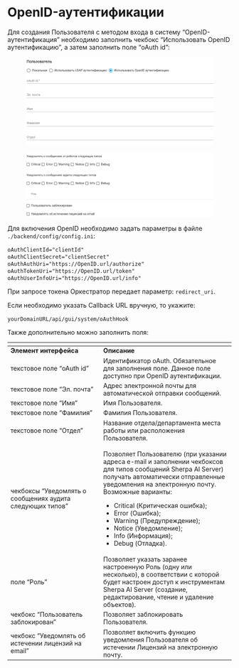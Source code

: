# OpenID-аутентификации

Для создания Пользователя с методом входа в систему “OpenID-аутентификация” необходимо заполнить чекбокс “Использовать OpenID аутентификацию”, а затем заполнить поле “oAuth id”:

<figure><img src="../../../../.gitbook/assets/изображение (6).png" alt=""><figcaption></figcaption></figure>

<figure><img src="../../../../.gitbook/assets/2025-07-30_15-33-13.png" alt=""><figcaption></figcaption></figure>

Для включения OpenID необходимо задать параметры в файле `./backend/config/config.ini`:

```
oAuthClientId="clientId"
oAuthClientSecret="clientSecret"
oAuthAuthUri="https://OpenID.url/authorize"
oAuthTokenUri="https://OpenID.url/token"
oAuthUserInfoUri="https://OpenID.url/info"
```

При запросе токена Оркестратор передает параметр: `redirect_uri`.

Если необходимо указать Callback URL вручную, то укажите:

```
yourDomainURL/api/gui/system/oAuthHook
```

Также дополнительно можно заполнить поля:

<table data-header-hidden><thead><tr><th width="229"></th><th width="327"></th></tr></thead><tbody><tr><td><strong>Элемент интерфейса</strong></td><td><strong>Описание</strong> </td></tr><tr><td>текстовое поле “oAuth id”</td><td>Идентификатор oAuth. Обязательное для заполнения поле. Данное поле доступно при OpenID аутентификации.</td></tr><tr><td>текстовое поле “Эл. почта”</td><td>Адрес электронной почты для автоматической отправки сообщений.</td></tr><tr><td>текстовое поле “Имя”</td><td>Имя Пользователя.</td></tr><tr><td>текстовое поле “Фамилия”</td><td>Фамилия Пользователя.</td></tr><tr><td>текстовое поле “Отдел”</td><td>Название отдела/департамента места работы или расположения Пользователя.</td></tr><tr><td>чекбоксы “Уведомлять о сообщениях аудита следующих типов”</td><td><p>Позволяет Пользователю (при указании адреса e-mail и заполнении чекбоксов для типов сообщений Sherpa AI Server) получать автоматически отправленные уведомления на электронную почту. Возможные варианты: </p><ul><li>Critical (Критическая ошибка);</li><li>Error (Ошибка);</li><li>Warning (Предупреждение);</li><li>Notice (Уведомление);</li><li>Info (Информация);</li><li>Debug (Отладка).</li></ul></td></tr><tr><td>поле “Роль”</td><td>Позволяет указать заранее настроенную Роль (одну или несколько), в соответствии с которой будет настроен доступ к инструментам Sherpa AI Server (создание, редактирование, чтение и удаление объектов). </td></tr><tr><td>чекбокс “Пользователь заблокирован”</td><td>Позволяет заблокировать Пользователя.</td></tr><tr><td>чекбокс “Уведомлять об истечении лицензий на email”</td><td>Позволяет включить функцию уведомления Пользователя об истечении Лицензий на электронную почту.</td></tr></tbody></table>
